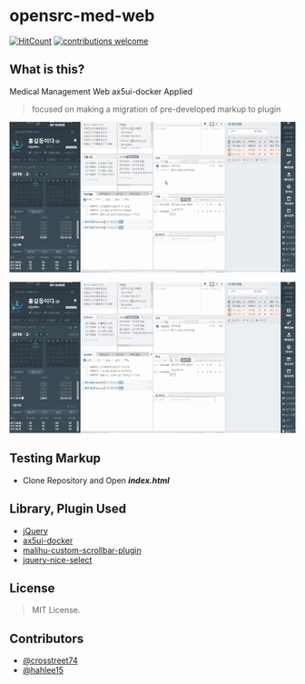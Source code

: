 # opensrc-med-web

[![HitCount](http://hits.dwyl.io/crosstreet74/opensrc-med-web.svg)](http://hits.dwyl.io/crosstreet74/opensrc-med-web)
[![contributions welcome](https://img.shields.io/badge/contributions-welcome-brightgreen.svg?style=flat)](https://github.com/dwyl/esta/issues)


## What is this?

Medical Management Web ax5ui-docker Applied

>focused on making a migration of pre-developed markup to plugin 

![snapshot-resize+docker](https://github.com/crosstreet74/opensrc-med-web/blob/master/snapshot-resize+docker.gif?raw=true)

![snapshot-min](https://github.com/crosstreet74/opensrc-med-web/blob/master/snapshot-min.gif?raw=true)


## Testing Markup

* Clone Repository and Open ***index.html***


## Library, Plugin Used

* [jQuery](https://jquery.com/)
* [ax5ui-docker](http://ax5.io/ax5ui-docker/)
* [malihu-custom-scrollbar-plugin](http://manos.malihu.gr/jquery-custom-content-scroller/)
* [jquery-nice-select](http://hernansartorio.com/jquery-nice-select/)


## License

> MIT License.


## Contributors

* [@crosstreet74](https://github.com/crosstreet74)
* [@hahlee15](https://github.com/hahlee15)
